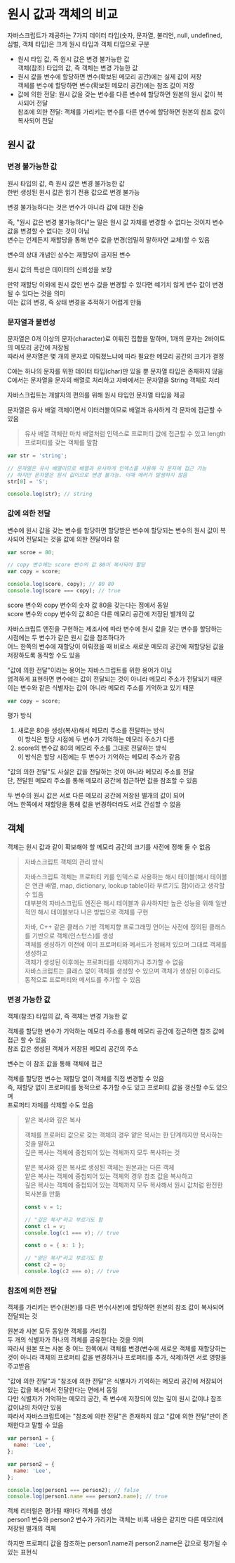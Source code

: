 # 원시 값과 객체의 비교

자바스크립트가 제공하는 7가지 데이터 타입(숫자, 문자열, 불리언, null, undefined, 심벌, 객체 타입)은 크게 원시 타입과 객체 타입으로 구분

- 원시 타입 값, 즉 원시 값은 변경 불가능한 값\
  객체(참조) 타입의 값, 즉 객체는 변경 가능한 값
- 원시 값을 변수에 할당하면 변수(확보된 메모리 공간)에는 실제 값이 저장\
  객체를 변수에 할당하면 변수(확보된 메모리 공간)에는 참조 값이 저장
- 값에 의한 전달: 원시 값을 갖는 변수를 다른 변수에 할당하면 원본의 원시 값이 복사되어 전달\
  참조에 의한 전달: 객체를 가리키는 변수를 다른 변수에 할당하면 원본의 참조 값이 복사되어 전달

## 원시 값

### 변경 불가능한 값

원시 타입의 값, 즉 원시 값은 변경 불가능한 값\
한번 생성된 원시 값은 읽기 전용 값으로 변경 불가능

변경 불가능하다는 것은 변수가 아니라 값에 대한 진술

즉, "원시 값은 변경 불가능하다"는 말은 원시 값 자체를 변경할 수 없다는 것이지 변수 값을 변경할 수 없다는 것이 아님\
변수는 언제든지 재할당을 통해 변수 값을 변경(엄밀히 말하자면 교체)할 수 있음

변수의 상대 개념인 상수는 재할당이 금지된 변수

원시 값의 특성은 데이터의 신뢰성을 보장

만약 재할당 이외에 원시 값인 변수 값을 변경할 수 있다면 예기치 않게 변수 값이 변경될 수 있다는 것을 의미\
이는 값의 변경, 즉 상태 변경을 추적하기 어렵게 만듦

### 문자열과 불변성

문자열은 0개 이상의 문자(character)로 이뤄진 집합을 말하며, 1개의 문자는 2바이트의 메모리 공간에 저장됨\
따라서 문자열은 몇 개의 문자로 이뤄졌느냐에 따라 필요한 메모리 공간의 크기가 결정

C에는 하나의 문자를 위한 데이터 타입(char)만 있을 뿐 문자열 타입은 존재하지 않음\
C에서는 문자열을 문자의 배열로 처리하고 자바에서는 문자열을 String 객체로 처리

자바스크립트는 개발자의 편의를 위해 원시 타입인 문자열 타입을 제공

문자열은 유사 배열 객체이면서 이터러블이므로 배열과 유사하게 각 문자에 접근할 수 있음

> 유사 배열 객체란 마치 배열처럼 인덱스로 프로퍼티 값에 접근할 수 있고 length 프로퍼티를 갖는 객체를 말함

```jsx
var str = 'string';

// 문자열은 유사 배열이므로 배열과 유사하게 인덱스를 사용해 각 문자에 접근 가능
// 하지만 문자열은 원시 값이므로 변경 불가능. 이때 에러가 발생하지 않음
str[0] = 'S';

console.log(str); // string
```

### 값에 의한 전달

변수에 원시 값을 갖는 변수를 할당하면 할당받은 변수에 할당되는 변수의 원시 값이 복사되어 전달되는 것을 값에 의한 전달이라 함

```jsx
var scroe = 80;

// copy 변수에는 score 변수의 값 80이 복사되어 할당
var copy = score;

console.log(score, copy); // 80 80
console.log(score === copy); // true
```

score 변수와 copy 변수의 숫자 값 80을 갖는다는 점에서 동일\
score 변수와 copy 변수의 값 80은 다른 메모리 공간에 저장된 별개의 값

자바스크립트 엔진을 구현하는 제조사에 따라 변수에 원시 값을 갖는 변수를 할당하는 시점에는 두 변수가 같은 원시 값을 참조하다가\
어느 한쪽의 변수에 재할당이 이뤄졌을 때 비로소 새로운 메모리 공간에 재할당된 값을 저장하도록 동작할 수도 있음

"값에 의한 전달"이라는 용어는 자바스크립트를 위한 용어가 아님\
엄격하게 표현하면 변수에는 값이 전달되는 것이 아니라 메모리 주소가 전달되기 때문\
이는 변수와 같은 식별자는 값이 아니라 메모리 주소를 기억하고 있기 때문

```jsx
var copy = score;
```

평가 방식

1. 새로운 80을 생성(복사)해서 메모리 주소를 전달하는 방식\
   이 방식은 할당 시점에 두 변수가 기억하는 메모리 주소가 다름
1. score의 변수값 80의 메모리 주소를 그대로 전달하는 방식\
   이 방식은 할당 시점에는 두 변수가 기억하는 메모리 주소가 같음

"값의 의한 전달"도 사실은 값을 전달하는 것이 아니라 메모리 주소를 전달\
단, 전달된 메모리 주소를 통해 메모리 공간에 접근하면 값을 참조할 수 있음

두 변수의 원시 값은 서로 다른 메모리 공간에 저장된 별개의 값이 되어\
어느 한쪽에서 재할당을 통해 값을 변경하더라도 서로 간섭할 수 없음

## 객체

객체는 원시 값과 같이 확보해야 할 메모리 공간의 크기를 사전에 정해 둘 수 없음

> 자바스크립트 객체의 관리 방식
>
> 자바스크립트 객체는 프로퍼티 키를 인덱스로 사용하는 해시 테이블(해시 테이블은 연관 배열, map, dictionary, lookup table이라 부르기도 함)이라고 생각할 수 있음\
> 대부분의 자바스크립트 엔진은 해시 테이블과 유사하지만 높은 성능을 위해 일반적인 해시 테이블보다 나은 방법으로 객체를 구현
>
> 자바, C++ 같은 클래스 기반 객체지향 프로그래밍 언어는 사전에 정의된 클래스를 기반으로 객체(인스턴스)를 생성\
> 객체를 생성하기 이전에 이미 프로퍼티와 메서드가 정해져 있으며 그대로 객체를 생성하고\
> 객체가 생성된 이후에는 프로퍼티를 삭제하거나 추가할 수 없음\
> 자바스크립트는 클래스 없이 객체를 생성할 수 있으며 객체가 생성된 이후라도 동적으로 프로퍼티와 메서드를 추가할 수 있음

### 변경 가능한 값

객체(참조) 타입의 값, 즉 객체는 변경 가능한 값

객체를 할당한 변수가 기억하는 메모리 주소를 통해 메모리 공간에 접근하면 참조 값에 접근 할 수 있음\
참조 값은 생성된 객체가 저장된 메모리 공간의 주소

변수는 이 참조 값을 통해 객체에 접근

객체를 할당한 변수는 재할당 없이 객체를 직접 변경할 수 있음\
즉, 재할당 없이 프로퍼티를 동적으로 추가할 수도 있고 프로퍼티 값을 갱신할 수도 있으며\
프로퍼티 자체를 삭제할 수도 있음

> 얕은 복사와 깊은 복사
>
> 객체를 프로퍼티 값으로 갖는 객체의 경우 얕은 복사는 한 단계까지만 복사하는 것을 말하고\
> 깊은 복사는 객체에 중첩되어 있는 객체까지 모두 복사하는 것
>
> 얕은 복사와 깊은 복사로 생성된 객체는 원본과는 다른 객체\
> 얕은 복사는 객체에 중첩되어 있는 객체의 경우 참조 값을 복사하고\
> 깊은 복사는 객체에 중첩되어 있는 객체까지 모두 복사해서 원시 값처럼 완전한 복사본을 만듦
>
> ```jsx
> const v = 1;
>
> // "깊은 복사"라고 부르기도 함
> const c1 = v;
> console.log(c1 === v); // true
>
> const o = { x: 1 };
>
> // "얕은 복사"라고 부르기도 함
> const c2 = o;
> console.log(c2 === o); // true
> ```

### 참조에 의한 전달

객체를 가리키는 변수(원본)를 다른 변수(사본)에 할당하면 원본의 참조 값이 복사되어 전달되는 것

원본과 사본 모두 동일한 객체를 가리킴\
두 개의 식별자가 하나의 객체를 공유한다는 것을 의미\
따라서 원본 또는 사본 중 어느 한쪽에서 객체를 변경(변수에 새로운 객체를 재할당하는 것이 아니라 객체의 프로퍼티 값을 변경하거나 프로퍼티를 추가, 삭제)하면 서로 영향을 주고받음

"값에 의한 전달"과 "참조에 의한 전달"은 식별자가 기억하는 메모리 공간에 저장되어 있는 값을 복사해서 전달한다는 면에서 동일\
다만 식별자가 기억하는 메모리 공간, 즉 변수에 저장되어 있는 깊이 원시 값이냐 참조 값이냐의 차이만 있음\
따라서 자바스크립트에는 "참조에 의한 전달"은 존재하지 않고 "값에 의한 전달"만이 존재한다고 말할 수 있음

```jsx
var person1 = {
  name: 'Lee',
};

var person2 = {
  name: 'Lee',
};

console.log(person1 === person2); // false
console.log(person1.name === person2.name); // true
```

객체 리터럴은 평가될 때마다 객체를 생성\
person1 변수와 person2 변수가 가리키는 객체는 비록 내용은 같지만 다른 메모리에 저장된 별개의 객체

하지만 프로퍼티 값을 참조하는 person1.name과 person2.name은 값으로 평가될 수 있는 표현식
